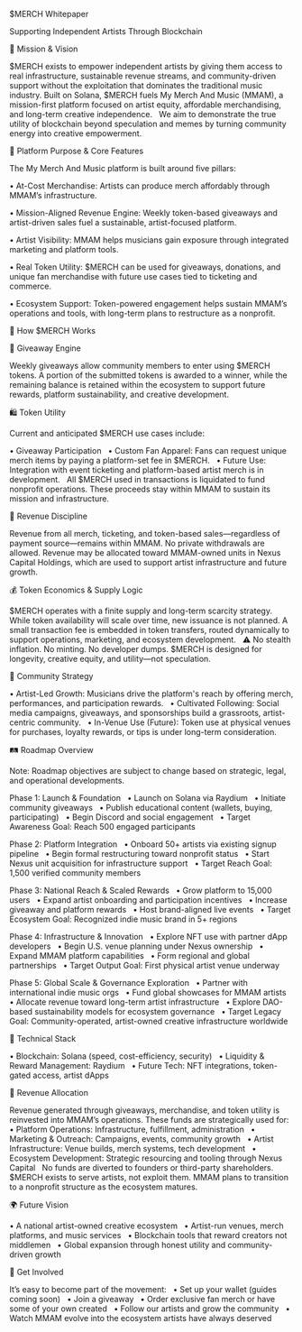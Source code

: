 $MERCH Whitepaper &nbsp;


Supporting Independent Artists Through Blockchain



🧭 Mission &amp; Vision &nbsp;


$MERCH exists to empower independent artists by giving them access to real infrastructure, sustainable revenue streams, and community-driven support without the exploitation that dominates the traditional music industry. Built on Solana, $MERCH fuels My Merch And Music (MMAM), a mission-first platform focused on artist equity, affordable merchandising, and long-term creative independence. &nbsp;
We aim to demonstrate the true utility of blockchain beyond speculation and memes by turning community energy into creative empowerment.



🎯 Platform Purpose &amp; Core Features &nbsp;


The My Merch And Music platform is built around five pillars: &nbsp;


• At-Cost Merchandise: Artists can produce merch affordably through MMAM’s infrastructure. 

• Mission-Aligned Revenue Engine: Weekly token-based giveaways and artist-driven sales fuel a sustainable, artist-focused platform. 

• Artist Visibility: MMAM helps musicians gain exposure through integrated marketing and platform tools.

• Real Token Utility: $MERCH can be used for giveaways, donations, and unique fan merchandise with future use cases tied to ticketing and commerce. 

• Ecosystem Support: Token-powered engagement helps sustain MMAM’s operations and tools, with long-term plans to restructure as a nonprofit.



💠 How $MERCH Works &nbsp;


🔁 Giveaway Engine &nbsp;


Weekly giveaways allow community members to enter using $MERCH tokens. A portion of the submitted tokens is awarded to a winner, while the remaining balance is retained within the ecosystem to support future rewards, platform sustainability, and creative development.



🛍 Token Utility &nbsp;


Current and anticipated $MERCH use cases include: &nbsp;


• Giveaway Participation &nbsp;
• Custom Fan Apparel: Fans can request unique merch items by paying a platform-set fee in $MERCH. &nbsp;
• Future Use: Integration with event ticketing and platform-based artist merch is in development. &nbsp;
All $MERCH used in transactions is liquidated to fund nonprofit operations. These proceeds stay within MMAM to sustain its mission and infrastructure.



💼 Revenue Discipline &nbsp;


Revenue from all merch, ticketing, and token-based sales—regardless of payment source—remains within MMAM. No private withdrawals are allowed. Revenue may be allocated toward MMAM-owned units in Nexus Capital Holdings, which are used to support artist infrastructure and future growth.



💰 Token Economics &amp; Supply Logic &nbsp;


$MERCH operates with a finite supply and long-term scarcity strategy. While token availability will scale over time, new issuance is not planned. A small transaction fee is embedded in token transfers, routed dynamically to support operations, marketing, and ecosystem development. &nbsp;
⚠️ No stealth inflation. No minting. No developer dumps. $MERCH is designed for longevity, creative equity, and utility—not speculation.



🌱 Community Strategy &nbsp;


• Artist-Led Growth: Musicians drive the platform's reach by offering merch, performances, and participation rewards. &nbsp;
• Cultivated Following: Social media campaigns, giveaways, and sponsorships build a grassroots, artist-centric community. &nbsp;
• In-Venue Use (Future): Token use at physical venues for purchases, loyalty rewards, or tips is under long-term consideration.



🛤 Roadmap Overview &nbsp;


Note: Roadmap objectives are subject to change based on strategic, legal, and operational developments.

Phase 1: Launch &amp; Foundation &nbsp;
• Launch on Solana via Raydium &nbsp;
• Initiate community giveaways &nbsp;
• Publish educational content (wallets, buying, participating) &nbsp;
• Begin Discord and social engagement &nbsp;
• Target Awareness Goal: Reach 500 engaged participants

Phase 2: Platform Integration &nbsp;
• Onboard 50+ artists via existing signup pipeline &nbsp;
• Begin formal restructuring toward nonprofit status &nbsp;
• Start Nexus unit acquisition for infrastructure support &nbsp;
• Target Reach Goal: 1,500 verified community members

Phase 3: National Reach &amp; Scaled Rewards &nbsp;
• Grow platform to 15,000 users &nbsp;
• Expand artist onboarding and participation incentives &nbsp;
• Increase giveaway and platform rewards &nbsp;
• Host brand-aligned live events &nbsp;
• Target Ecosystem Goal: Recognized indie music brand in 5+ regions

Phase 4: Infrastructure &amp; Innovation &nbsp;
• Explore NFT use with partner dApp developers &nbsp;
• Begin U.S. venue planning under Nexus ownership &nbsp;
• Expand MMAM platform capabilities &nbsp;
• Form regional and global partnerships &nbsp;
• Target Output Goal: First physical artist venue underway

Phase 5: Global Scale &amp; Governance Exploration &nbsp;
• Partner with international indie music orgs &nbsp;
• Fund global showcases for MMAM artists &nbsp;
• Allocate revenue toward long-term artist infrastructure &nbsp;
• Explore DAO-based sustainability models for ecosystem governance &nbsp;
• Target Legacy Goal: Community-operated, artist-owned creative infrastructure worldwide



🧱 Technical Stack &nbsp;


• Blockchain: Solana (speed, cost-efficiency, security) &nbsp;
• Liquidity &amp; Reward Management: Raydium &nbsp;
• Future Tech: NFT integrations, token-gated access, artist dApps



🔄 Revenue Allocation &nbsp;


Revenue generated through giveaways, merchandise, and token utility is reinvested into MMAM’s operations. These funds are strategically used for: &nbsp;
• Platform Operations: Infrastructure, fulfillment, administration &nbsp;
• Marketing &amp; Outreach: Campaigns, events, community growth &nbsp;
• Artist Infrastructure: Venue builds, merch systems, tech development &nbsp;
• Ecosystem Development: Strategic resourcing and tooling through Nexus Capital &nbsp;
No funds are diverted to founders or third-party shareholders. $MERCH exists to serve artists, not exploit them. MMAM plans to transition to a nonprofit structure as the ecosystem matures.



🌍 Future Vision &nbsp;


• A national artist-owned creative ecosystem &nbsp;
• Artist-run venues, merch platforms, and music services &nbsp;
• Blockchain tools that reward creators not middlemen &nbsp;
• Global expansion through honest utility and community-driven growth



🧭 Get Involved &nbsp;


It’s easy to become part of the movement: &nbsp;
• Set up your wallet (guides coming soon) &nbsp;
• Join a giveaway &nbsp;
• Order exclusive fan merch or have some of your own created &nbsp;
• Follow our artists and grow the community &nbsp;
• Watch MMAM evolve into the ecosystem artists have always deserved
